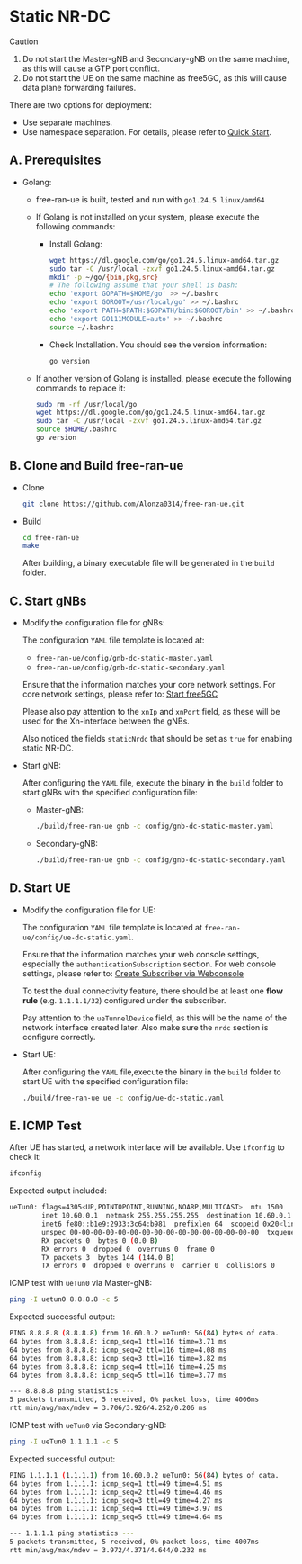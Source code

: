 # Static NR-DC

> [!Caution]
>
> 1. Do not start the Master-gNB and Secondary-gNB on the same machine, as this will cause a GTP port conflict.
> 2. Do not start the UE on the same machine as free5GC, as this will cause data plane forwarding failures.
>
> There are two options for deployment:
>
> - Use separate machines.
> - Use namespace separation. For details, please refer to [Quick Start](06-quickstart-static-nrdc.md).

## A. Prerequisites

- Golang:

    - free-ran-ue is built, tested and run with `go1.24.5 linux/amd64`
    - If Golang is not installed on your system, please execute the following commands:

        - Install Golang:

            ```bash
            wget https://dl.google.com/go/go1.24.5.linux-amd64.tar.gz
            sudo tar -C /usr/local -zxvf go1.24.5.linux-amd64.tar.gz
            mkdir -p ~/go/{bin,pkg,src}
            # The following assume that your shell is bash:
            echo 'export GOPATH=$HOME/go' >> ~/.bashrc
            echo 'export GOROOT=/usr/local/go' >> ~/.bashrc
            echo 'export PATH=$PATH:$GOPATH/bin:$GOROOT/bin' >> ~/.bashrc
            echo 'export GO111MODULE=auto' >> ~/.bashrc
            source ~/.bashrc
            ```

        - Check Installation. You should see the version information:

            ```bash
            go version
            ```

    - If another version of Golang is installed, please execute the following commands to replace it:

        ```bash
        sudo rm -rf /usr/local/go
        wget https://dl.google.com/go/go1.24.5.linux-amd64.tar.gz
        sudo tar -C /usr/local -zxvf go1.24.5.linux-amd64.tar.gz
        source $HOME/.bashrc
        go version
        ```

## B. Clone and Build free-ran-ue

- Clone

    ```bash
    git clone https://github.com/Alonza0314/free-ran-ue.git
    ```

- Build

    ```bash
    cd free-ran-ue
    make
    ```

    After building, a binary executable file will be generated in the `build` folder.

## C. Start gNBs

- Modify the configuration file for gNBs:

    The configuration `YAML` file template is located at:

    - `free-ran-ue/config/gnb-dc-static-master.yaml`
    - `free-ran-ue/config/gnb-dc-static-secondary.yaml`

    Ensure that the information matches your core network settings. For core network settings, please refer to: [Start free5GC](01-start-free5gc.md)

    Please also pay attention to the `xnIp` and `xnPort` field, as these will be used for the Xn-interface between the gNBs.

    Also noticed the fields `staticNrdc` that should be set as `true` for enabling static NR-DC.

- Start gNB:

    After configuring the `YAML` file, execute the binary in the `build` folder to start gNBs with the specified configuration file:

    - Master-gNB:

        ```bash
        ./build/free-ran-ue gnb -c config/gnb-dc-static-master.yaml
        ```

    - Secondary-gNB:

        ```bash
        ./build/free-ran-ue gnb -c config/gnb-dc-static-secondary.yaml
        ```

## D. Start UE

- Modify the configuration file for UE:

    The configuration `YAML` file template is located at `free-ran-ue/config/ue-dc-static.yaml`.

    Ensure that the information matches your web console settings, especially the `authenticationSubscription` section. For web console settings, please refer to: [Create Subscriber via Webconsole](https://free5gc.org/guide/Webconsole/Create-Subscriber-via-webconsole/)

    To test the dual connectivity feature, there should be at least one **flow rule** (e.g. `1.1.1.1/32`) configured under the subscriber.

    Pay attention to the `ueTunnelDevice` field, as this will be the name of the network interface created later. Also make sure the `nrdc` section is configure correctly.

- Start UE:

    After configuring the `YAML` file,execute the binary in the `build` folder to start UE with the specified configuration file:

    ```bash
    ./build/free-ran-ue ue -c config/ue-dc-static.yaml
    ```

## E. ICMP Test

After UE has started, a network interface will be available. Use `ifconfig` to check it:

```bash
ifconfig
```

Expected output included:

```bash
ueTun0: flags=4305<UP,POINTOPOINT,RUNNING,NOARP,MULTICAST>  mtu 1500
        inet 10.60.0.1  netmask 255.255.255.255  destination 10.60.0.1
        inet6 fe80::b1e9:2933:3c64:b981  prefixlen 64  scopeid 0x20<link>
        unspec 00-00-00-00-00-00-00-00-00-00-00-00-00-00-00-00  txqueuelen 500  (UNSPEC)
        RX packets 0  bytes 0 (0.0 B)
        RX errors 0  dropped 0  overruns 0  frame 0
        TX packets 3  bytes 144 (144.0 B)
        TX errors 0  dropped 0 overruns 0  carrier 0  collisions 0
```

ICMP test with `ueTun0` via Master-gNB:

```bash
ping -I uetun0 8.8.8.8 -c 5
```

Expected successful output:

```bash
PING 8.8.8.8 (8.8.8.8) from 10.60.0.2 ueTun0: 56(84) bytes of data.
64 bytes from 8.8.8.8: icmp_seq=1 ttl=116 time=3.71 ms
64 bytes from 8.8.8.8: icmp_seq=2 ttl=116 time=4.08 ms
64 bytes from 8.8.8.8: icmp_seq=3 ttl=116 time=3.82 ms
64 bytes from 8.8.8.8: icmp_seq=4 ttl=116 time=4.25 ms
64 bytes from 8.8.8.8: icmp_seq=5 ttl=116 time=3.77 ms

--- 8.8.8.8 ping statistics ---
5 packets transmitted, 5 received, 0% packet loss, time 4006ms
rtt min/avg/max/mdev = 3.706/3.926/4.252/0.206 ms
```

ICMP test with `ueTun0` via Secondary-gNB:

```bash
ping -I ueTun0 1.1.1.1 -c 5
```

Expected successful output:

```bash
PING 1.1.1.1 (1.1.1.1) from 10.60.0.2 ueTun0: 56(84) bytes of data.
64 bytes from 1.1.1.1: icmp_seq=1 ttl=49 time=4.51 ms
64 bytes from 1.1.1.1: icmp_seq=2 ttl=49 time=4.46 ms
64 bytes from 1.1.1.1: icmp_seq=3 ttl=49 time=4.27 ms
64 bytes from 1.1.1.1: icmp_seq=4 ttl=49 time=3.97 ms
64 bytes from 1.1.1.1: icmp_seq=5 ttl=49 time=4.64 ms

--- 1.1.1.1 ping statistics ---
5 packets transmitted, 5 received, 0% packet loss, time 4007ms
rtt min/avg/max/mdev = 3.972/4.371/4.644/0.232 ms
```
